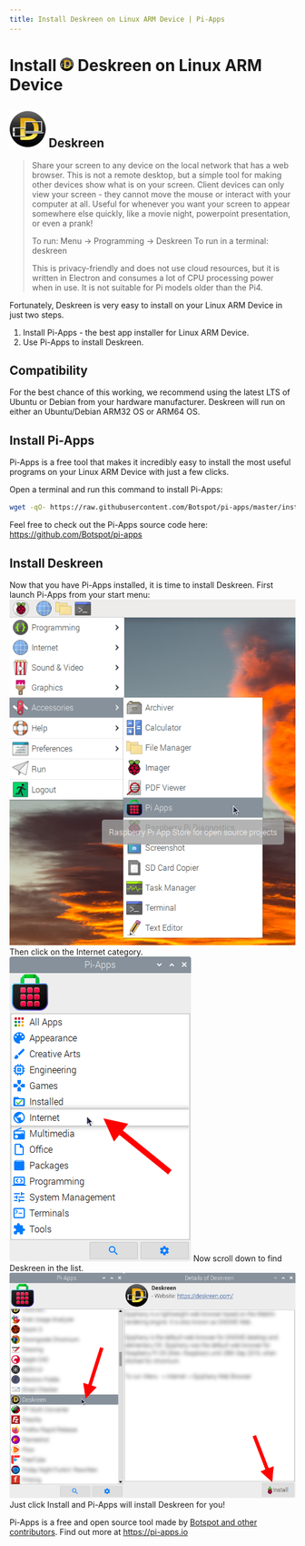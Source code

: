 ```yaml
---
title: Install Deskreen on Linux ARM Device | Pi-Apps
---
```

<div class="simple-install-content content">

# Install <img src="/img/app-icons/Deskreen/icon-64.png" height=24> Deskreen on Linux ARM Device

## <img src="/img/app-icons/Deskreen/icon-64.png"> Deskreen
> Share your screen to any device on the local network that has a web browser.
> This is not a remote desktop, but a simple tool for making other devices show what is on your screen. Client devices can only view your screen - they cannot move the mouse or interact with your computer at all. Useful for whenever you want your screen to appear somewhere else quickly, like a movie night, powerpoint presentation, or even a prank!
> 
> To run: Menu -> Programming -> Deskreen
> To run in a terminal: deskreen
> 
> This is privacy-friendly and does not use cloud resources, but it is written in Electron and consumes a lot of CPU processing power when in use. It is not suitable for Pi models older than the Pi4.

Fortunately, Deskreen is very easy to install on your Linux ARM Device in just two steps.
1. Install Pi-Apps - the best app installer for Linux ARM Device.
2. Use Pi-Apps to install Deskreen.
</div>
<div class="simple-install-content content">

## Compatibility
For the best chance of this working, we recommend using the latest LTS of Ubuntu or Debian from your hardware manufacturer.
Deskreen will run on either an Ubuntu/Debian ARM32 OS or ARM64 OS.
</div>
<div class="simple-install-content content">

## Install Pi-Apps

Pi-Apps is a free tool that makes it incredibly easy to install the most useful programs on your Linux ARM Device with just a few clicks.

Open a terminal and run this command to install Pi-Apps:
```bash
wget -qO- https://raw.githubusercontent.com/Botspot/pi-apps/master/install | bash
```
Feel free to check out the Pi-Apps source code here: https://github.com/Botspot/pi-apps
</div>
<div class="simple-install-content content">

## Install Deskreen

Now that you have Pi-Apps installed, it is time to install Deskreen.
First launch Pi-Apps from your start menu:
<img src="/img/start-menu.png">
Then click on the Internet category.
<img src="/img/category-selections/Internet.png">
Now scroll down to find Deskreen in the list.
<img src="/img/app-icons/Deskreen/app-selection.png">
Just click Install and Pi-Apps will install Deskreen for you!
</div>
<div class="simple-install-content content">

Pi-Apps is a free and open source tool made by [Botspot and other contributors](/about/#contributors). Find out more at https://pi-apps.io
</div>
